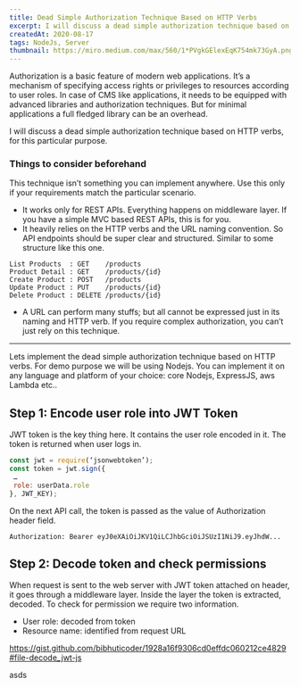 ```yaml
---
title: Dead Simple Authorization Technique Based on HTTP Verbs
excerpt: I will discuss a dead simple authorization technique based on HTTP verbs..
createdAt: 2020-08-17
tags: NodeJs, Server
thumbnail: https://miro.medium.com/max/560/1*PVgkGElexEqK754mk73GyA.png
---
```

Authorization is a basic feature of modern web applications. It’s a mechanism of specifying access rights or privileges to resources according to user roles. In case of CMS like applications, it needs to be equipped with advanced libraries and authorization techniques. But for minimal applications a full fledged library can be an overhead.

I will discuss a dead simple authorization technique based on HTTP verbs, for this particular purpose.

### Things to consider beforehand
This technique isn’t something you can implement anywhere. Use this only if your requirements match the particular scenario.

- It works only for REST APIs. Everything happens on middleware layer. If you have a simple MVC based REST APIs, this is for you.
- It heavily relies on the HTTP verbs and the URL naming convention. So API endpoints should be super clear and structured. Similar to some structure like this one.

```  
List Products  : GET    /products
Product Detail : GET    /products/{id}
Create Product : POST   /products
Update Product : PUT    /products/{id}
Delete Product : DELETE /products/{id}
```

- A URL can perform many stuffs; but all cannot be expressed just in its naming and HTTP verb. If you require complex authorization, you can’t just rely on this technique.

---

Lets implement the dead simple authorization technique based on HTTP verbs. For demo purpose we will be using Nodejs. You can implement it on any language and platform of your choice: core Nodejs, ExpressJS, aws Lambda etc..

## Step 1: Encode user role into JWT Token

JWT token is the key thing here. It contains the user role encoded in it. The token is returned when user logs in.

```js
const jwt = require(‘jsonwebtoken’);
const token = jwt.sign({
 …
 role: userData.role 
}, JWT_KEY);
```

On the next API call, the token is passed as the value of Authorization header field.

```
Authorization: Bearer eyJ0eXAiOiJKV1QiLCJhbGciOiJSUzI1NiJ9.eyJhdW...
```

## Step 2: Decode token and check permissions
When request is sent to the web server with JWT token attached on header, it goes through a middleware layer. Inside the layer the token is extracted, decoded. To check for permission we require two information.

- User role: decoded from token
- Resource name: identified from request URL

https://gist.github.com/bibhuticoder/1928a16f9306cd0effdc060212ce4829#file-decode_jwt-js


asds